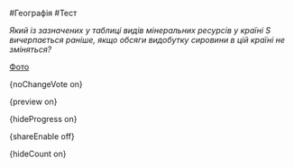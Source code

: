 #Географія #Тест

*Який із зазначених у таблиці видів мінеральних ресурсів у країні S вичерпається раніше, якщо обсяги видобутку сировини в цій країні не зміняться?*

[Фото](https://zno.osvita.ua//doc/images/znotest/95/9544/35.jpg)

{noChangeVote on}

{preview on}

{hideProgress on}

{shareEnable off}

{hideCount on}

